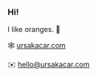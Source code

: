### Hi!

I like oranges. 🍊

🕸️ [ursakacar.com](https://ursakacar.com)

✉️ [hello@ursakacar.com](hello@ursakacar.com)

<!--
**ursakacar/ursakacar** is a ✨ _special_ ✨ repository because its `README.md` (this file) appears on your GitHub profile.

Here are some ideas to get you started:

- 🔭 I’m currently working on ...
- 🌱 I’m currently learning ...
- 👯 I’m looking to collaborate on ...
- 🤔 I’m looking for help with ...
- 💬 Ask me about ...
- 📫 How to reach me: ...
- 😄 Pronouns: ...
- ⚡ Fun fact: ...
-->
